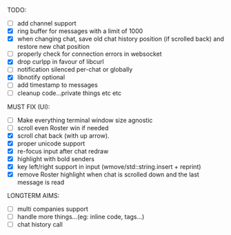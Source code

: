 TODO:

- [ ] add channel support
- [x] ring buffer for messages with a limit of 1000
- [x] when changing chat, save old chat history position (if scrolled back) and restore new chat position
- [ ] properly check for connection errors in websocket
- [x] drop curlpp in favour of libcurl
- [ ] notification silenced per-chat or globally
- [x] libnotify optional
- [ ] add timestamp to messages
- [ ] cleanup code...private things etc etc

MUST FIX (UI):

- [ ] Make everything terminal window size agnostic
- [ ] scroll even Roster win if needed
- [x] scroll chat back (with up arrow).
- [x] proper unicode support
- [x] re-focus input after chat redraw
- [x] highlight with bold senders
- [x] key left/right support in input (wmove/std::string.insert + reprint)
- [x] remove Roster highlight when chat is scrolled down and the last message is read

LONGTERM AIMS:

- [ ] multi companies support
- [ ] handle more things...(eg: inline code, tags...)
- [ ] chat history call

